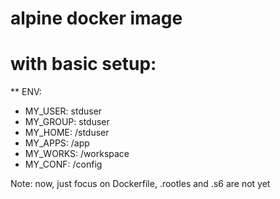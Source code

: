 # alpine docker image

# with basic setup:

** ENV:
    
  - MY_USER:    stduser
  - MY_GROUP:   stduser
  - MY_HOME:    /stduser
  - MY_APPS:    /app 
  - MY_WORKS:   /workspace 
  - MY_CONF:    /config
  

Note: now, just focus on Dockerfile, .rootles and .s6 are not yet
